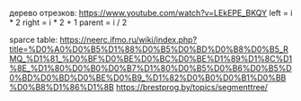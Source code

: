 дерево отрезков:
https://www.youtube.com/watch?v=LEkEPE_BKQY
left = i * 2 
right = i * 2 + 1
parent = i / 2

sparce table:
https://neerc.ifmo.ru/wiki/index.php?title=%D0%A0%D0%B5%D1%88%D0%B5%D0%BD%D0%B8%D0%B5_RMQ_%D1%81_%D0%BF%D0%BE%D0%BC%D0%BE%D1%89%D1%8C%D1%8E_%D1%80%D0%B0%D0%B7%D1%80%D0%B5%D0%B6%D0%B5%D0%BD%D0%BD%D0%BE%D0%B9_%D1%82%D0%B0%D0%B1%D0%BB%D0%B8%D1%86%D1%8B
https://brestprog.by/topics/segmenttree/
